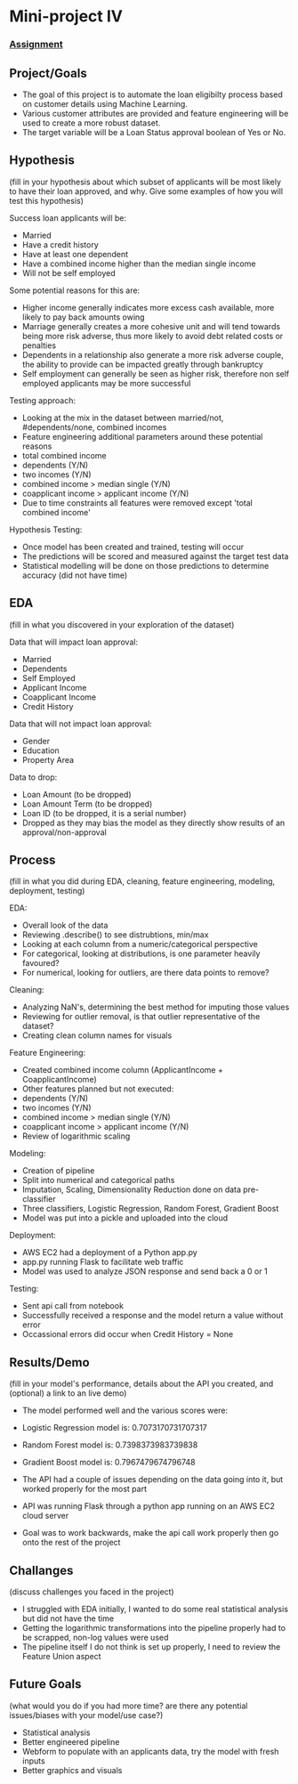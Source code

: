 # Mini-project IV

### [Assignment](assignment.md)

## Project/Goals

- The goal of this project is to automate the loan eligibilty process based on customer details using Machine Learning.
- Various customer attributes are provided and feature engineering will be used to create a more robust dataset.
- The target variable will be a Loan Status approval boolean of Yes or No.

## Hypothesis
(fill in your hypothesis about which subset of applicants will be most likely to have their loan approved, and why. Give some examples of how you will test this hypothesis)

Success loan applicants will be:
 - Married 
 - Have a credit history 
 - Have at least one dependent 
 - Have a combined income higher than the median single income
 - Will not be self employed

Some potential reasons for this are:
 - Higher income generally indicates more excess cash available, more likely to pay back amounts owing
 - Marriage generally creates a more cohesive unit and will tend towards being more risk adverse, thus more likely to avoid debt related costs or penalties
 - Dependents in a relationship also generate a more risk adverse couple, the ability to provide can be impacted greatly through bankruptcy
 - Self employment can generally be seen as higher risk, therefore non self employed applicants may be more successful

Testing approach:
 - Looking at the mix in the dataset between married/not, #dependents/none, combined incomes
 - Feature engineering additional parameters around these potential reasons
  - total combined income
  - dependents (Y/N)
  - two incomes (Y/N)
  - combined income > median single (Y/N)
  - coapplicant income > applicant income (Y/N)
 - Due to time constraints all features were removed except 'total combined income'

Hypothesis Testing:
 - Once model has been created and trained, testing will occur
 - The predictions will be scored and measured against the target test data
 - Statistical modelling will be done on those predictions to determine accuracy (did not have time)

## EDA 
(fill in what you discovered in your exploration of the dataset)

Data that will impact loan approval:
 - Married
 - Dependents
 - Self Employed
 - Applicant Income
 - Coapplicant Income
 - Credit History

Data that will not impact loan approval:
 - Gender
 - Education
 - Property Area

Data to drop:
 - Loan Amount (to be dropped)
 - Loan Amount Term (to be dropped)
 - Loan ID (to be dropped, it is a serial number)
 - Dropped as they may bias the model as they directly show results of an approval/non-approval

## Process
(fill in what you did during EDA, cleaning, feature engineering, modeling, deployment, testing)

EDA:
 - Overall look of the data
 - Reviewing .describe() to see distrubtions, min/max
 - Looking at each column from a numeric/categorical perspective
 - For categorical, looking at distributions, is one parameter heavily favoured?
 - For numerical, looking for outliers, are there data points to remove?

Cleaning:
 - Analyzing NaN's, determining the best method for imputing those values
 - Reviewing for outlier removal, is that outlier representative of the dataset?
 - Creating clean column names for visuals

Feature Engineering:
 - Created combined income column (ApplicantIncome + CoapplicantIncome)
 - Other features planned but not executed:
  - dependents (Y/N)
  - two incomes (Y/N)
  - combined income > median single (Y/N)
  - coapplicant income > applicant income (Y/N)
 - Review of logarithmic scaling

Modeling:
 - Creation of pipeline
 - Split into numerical and categorical paths
 - Imputation, Scaling, Dimensionality Reduction done on data pre-classifier
 - Three classifiers, Logistic Regression, Random Forest, Gradient Boost
 - Model was put into a pickle and uploaded into the cloud

Deployment:
 - AWS EC2 had a deployment of a Python app.py
 - app.py running Flask to facilitate web traffic
 - Model was used to analyze JSON response and send back a 0 or 1
 
Testing:
 - Sent api call from notebook
 - Successfully received a response and the model return a value without error
 - Occassional errors did occur when Credit History = None

## Results/Demo
(fill in your model's performance, details about the API you created, and (optional) a link to an live demo)

- The model performed well and the various scores were:

 - Logistic Regression model is: 0.7073170731707317
 - Random Forest model is: 0.7398373983739838
 - Gradient Boost model is: 0.7967479674796748

- The API had a couple of issues depending on the data going into it, but worked properly for the most part
- API was running Flask through a python app running on an AWS EC2 cloud server
- Goal was to work backwards, make the api call work properly then go onto the rest of the project

## Challanges 
(discuss challenges you faced in the project)

- I struggled with EDA initially, I wanted to do some real statistical analysis but did not have the time
- Getting the logarithmic transformations into the pipeline properly had to be scrapped, non-log values were used
- The pipeline itself I do not think is set up properly, I need to review the Feature Union aspect

## Future Goals
(what would you do if you had more time? are there any potential issues/biases with your model/use case?)

- Statistical analysis
- Better engineered pipeline
- Webform to populate with an applicants data, try the model with fresh inputs
- Better graphics and visuals